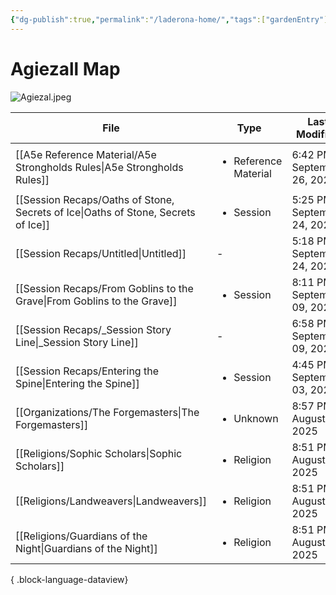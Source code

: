 ```yaml
---
{"dg-publish":true,"permalink":"/laderona-home/","tags":["gardenEntry"]}
---
```


# Agiezall Map

![Agiezal.jpeg](/img/user/zAssets/Agiezal.jpeg)

| File                                                                                 | Type                                 | Last Modified                |
| ------------------------------------------------------------------------------------ | ------------------------------------ | ---------------------------- |
| [[A5e Reference Material/A5e Strongholds Rules\|A5e Strongholds Rules]]           | <ul><li>Reference Material</li></ul> | 6:42 PM - September 26, 2025 |
| [[Session Recaps/Oaths of Stone, Secrets of Ice\|Oaths of Stone, Secrets of Ice]] | <ul><li>Session</li></ul>            | 5:25 PM - September 24, 2025 |
| [[Session Recaps/Untitled\|Untitled]]                                             | \-                                   | 5:18 PM - September 24, 2025 |
| [[Session Recaps/From Goblins to the Grave\|From Goblins to the Grave]]           | <ul><li>Session</li></ul>            | 8:11 PM - September 09, 2025 |
| [[Session Recaps/_Session Story Line\|_Session Story Line]]                       | \-                                   | 6:58 PM - September 09, 2025 |
| [[Session Recaps/Entering the Spine\|Entering the Spine]]                         | <ul><li>Session</li></ul>            | 4:45 PM - September 03, 2025 |
| [[Organizations/The Forgemasters\|The Forgemasters]]                              | <ul><li>Unknown</li></ul>            | 8:57 PM - August 17, 2025    |
| [[Religions/Sophic Scholars\|Sophic Scholars]]                                    | <ul><li>Religion</li></ul>           | 8:51 PM - August 17, 2025    |
| [[Religions/Landweavers\|Landweavers]]                                            | <ul><li>Religion</li></ul>           | 8:51 PM - August 17, 2025    |
| [[Religions/Guardians of the Night\|Guardians of the Night]]                      | <ul><li>Religion</li></ul>           | 8:51 PM - August 17, 2025    |

{ .block-language-dataview}

<!--
# Sessions
![[Sessions.base]]

# NPCs 

![[NPC List.base]]

# World & Lore

![[World Data.base]]
-->

<!--
## Still To-Do
- Ask Dustin what he wants
	- For settlements, Descriptions, shops, and NPCs
		- Shops - Descriptions / NPCs
		- NPCs - Descriptions / Organizations / NPCs
		- Organizations - Descriptions / NPCs
-->